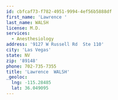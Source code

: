 ```yaml
---
id: cbfcaf73-f782-4951-9994-4ef56b5888df
first_name: 'Lawrence '
last_name: WALSH
license: M.D.
services:
  - Anesthesiology
address: '9127 W Russell Rd  Ste 110'
city: 'Las Vegas'
state: NV
zip: '89148'
phone: 702-735-7355
title: 'Lawrence  WALSH'
_geoloc:
  lng: -115.28485
  lat: 36.049095
---
```


